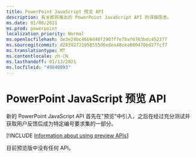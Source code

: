 ```yaml
---
title: PowerPoint JavaScript 预览 API
description: 有关即将推出的 PowerPoint JavaScript API 的详细信息。
ms.date: 01/08/2021
ms.prod: powerpoint
localization_priority: Normal
ms.openlocfilehash: de3e24bc4666d48f2907f7e78af6783bdc452377
ms.sourcegitcommit: d28392721958555d6edea48cea000470bd27fcf7
ms.translationtype: MT
ms.contentlocale: zh-CN
ms.lasthandoff: 01/13/2021
ms.locfileid: "49840093"
---
```

# <a name="powerpoint-javascript-preview-apis"></a>PowerPoint JavaScript 预览 API

新的 PowerPoint JavaScript API 首先在"预览"中引入，之后在经过充分测试并获取用户反馈后成为特定编号要求集的一部分。

[!INCLUDE [Information about using preview APIs](../../includes/using-preview-apis-host.md)]

目前预览版中没有任何 API。
